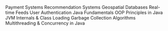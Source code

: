 Payment Systems
Recommendation Systems
Geospatial Databases
Real-time Feeds
User Authentication
Java Fundamentals
OOP Principles in Java
JVM Internals & Class Loading
Garbage Collection Algorithms
Multithreading & Concurrency in Java